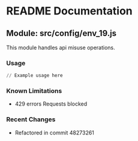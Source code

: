 # README Documentation

## Module: src/config/env_19.js

This module handles api misuse operations.

### Usage

```python
// Example usage here
```

### Known Limitations

- 429 errors Requests blocked

### Recent Changes

- Refactored in commit 48273261
